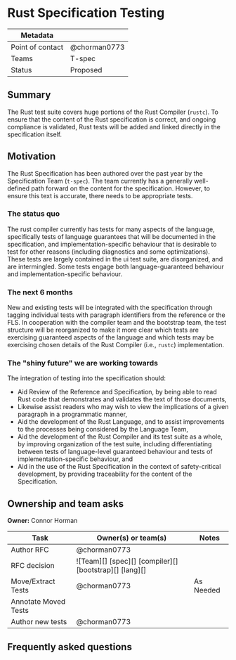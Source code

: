 # Rust Specification Testing

| Metadata         |              |
|------------------|--------------|
| Point of contact | @chorman0773 |
| Teams            | T-spec       |
| Status           | Proposed     |

## Summary

The Rust test suite covers huge portions of the Rust Compiler (`rustc`). To ensure that the content of the Rust specification is correct, and ongoing compliance is validated, Rust tests will be added and linked directly in the specification itself.

## Motivation

The Rust Specification has been authored over the past year by the Specification Team (`t-spec`). The team currently has a generally well-defined path forward on the content for the specification. However, to ensure this text is accurate, there needs to be appropriate tests.

### The status quo

The rust compiler currently has tests for many aspects of the language, specifically tests of language guarantees that will be documented in the specification, and implementation-specific behaviour that is desirable to test for other reasons (including diagnostics and some optimizations). These tests are largely contained in the ui test suite, are disorganized, and are intermingled. Some tests engage both language-guaranteed behaviour and implementation-specific behaviour.

### The next 6 months

New and existing tests will be integrated with the specification through tagging individual tests with paragraph identifiers from the reference or the FLS. In cooperation with the compiler team and the bootstrap team, the test structure will be reorganized to make it more clear which tests are exercising guaranteed aspects of the language and which tests may be exercising chosen details of the Rust Compiler (i.e., `rustc`) implementation.

### The "shiny future" we are working towards

The integration of testing into the specification should:
* Aid Review of the Reference and Specification, by being able to read Rust code that demonstrates and validates the text of those documents,
* Likewise assist readers who may wish to view the implications of a given paragraph in a programmatic manner,
* Aid the development of the Rust Language, and to assist improvements to the processes being considered by the Language Team,
* Aid the development of the Rust Compiler and its test suite as a whole, by improving organization of the test suite, including differentiating between tests of language-level guaranteed behaviour and tests of implementation-specific behaviour, and
* Aid in the use of the Rust Specification in the context of safety-critical development, by providing traceability for the content of the Specification. 


## Ownership and team asks

**Owner:** Connor Horman


| Task                 | Owner(s) or team(s)                                    | Notes     |
|----------------------|--------------------------------------------------------|-----------|
| Author RFC           | @chorman0773                                           |           |
| RFC decision         | ![Team][] [spec][] [compiler][] [bootstrap][] [lang][] |           |
| Move/Extract Tests   | @chorman0773                                           | As Needed |
| Annotate Moved Tests |                                                        |           |
| Author new tests     | @chorman0773                                           |           |

## Frequently asked questions

